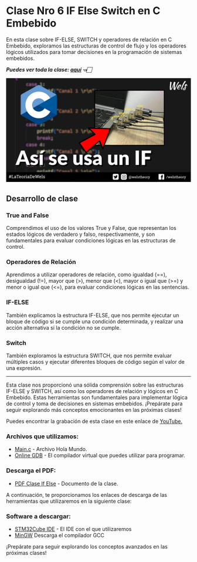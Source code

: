 # Clase Nro 6 IF Else Switch en C Embebido

En esta clase sobre IF-ELSE, SWITCH y operadores de relación en C Embebido, exploramos las estructuras de control de flujo y los operadores lógicos utilizados para tomar decisiones en la programación de sistemas embebidos.

***Puedes ver toda la clase: [aquí](https://youtu.be/_b53clddm_o) 👈🏻***

![Imagen](/6.IF%20Else/Img/Programas_IFElse_Embebido.png)

## Desarrollo de clase

### True and False
Comprendimos el uso de los valores True y False, que representan los estados lógicos de verdadero y falso, respectivamente, y son fundamentales para evaluar condiciones lógicas en las estructuras de control.

### Operadores de Relación
Aprendimos a utilizar operadores de relación, como igualdad (==), desigualdad (!=), mayor que (>), menor que (<), mayor o igual que (>=) y menor o igual que (<=), para evaluar condiciones lógicas en las sentencias.

### IF-ELSE
También explicamos la estructura IF-ELSE, que nos permite ejecutar un bloque de código si se cumple una condición determinada, y realizar una acción alternativa si la condición no se cumple.

### Switch
También exploramos la estructura SWITCH, que nos permite evaluar múltiples casos y ejecutar diferentes bloques de código según el valor de una expresión. 


--- 

Esta clase nos proporcionó una sólida comprensión sobre las estructuras IF-ELSE y SWITCH, así como los operadores de relación y lógicos en C Embebido. Estas herramientas son fundamentales para implementar lógica de control y toma de decisiones en sistemas embebidos. ¡Prepárate para seguir explorando más conceptos emocionantes en las próximas clases!

Puedes encontrar la grabación de esta clase en este enlace de [YouTube.](https://youtu.be/_b53clddm_o)

### Archivos que utilizamos:
* [Main.c](/6.IF%20Else/main.c) - Archivo Hola Mundo.
* [Online GDB](https://www.onlinegdb.com/) - El compilador virtual que puedes utilizar para programar.

### Descarga el PDF:
* [PDF Clase If Else](/6.IF%20Else/Doc/IF%20Else%20Clase%206%20-%20C%20Embebido.pdf) - Documento de la clase.

A continuación, te proporcionamos los enlaces de descarga de las herramientas que utilizaremos en la siguiente clase:

### Software a descargar:
* [STM32Cube IDE](https://www.st.com/en/development-tools/stm32cubeide.html) - El IDE con el que utilizaremos
* [MinGW](https://sourceforge.net/projects/mingw/) Descarga el compilador GCC

¡Prepárate para seguir explorando los conceptos avanzados en las próximas clases!

